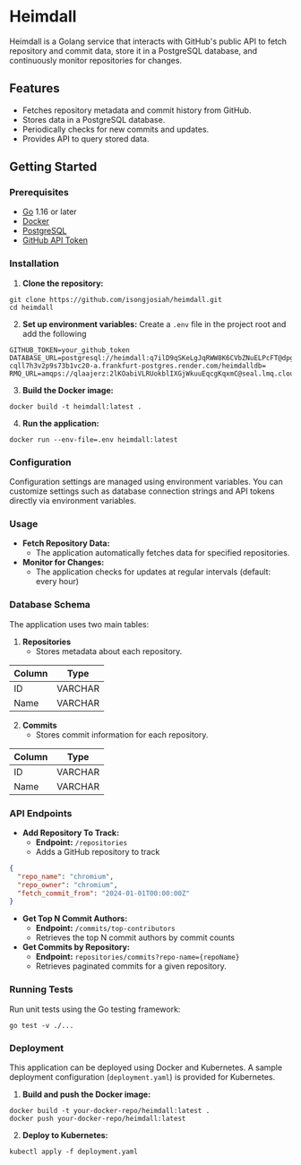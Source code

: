 # Heimdall

Heimdall is a Golang service that interacts with GitHub's public API to fetch repository and commit data, store it in a
PostgreSQL database, and continuously monitor repositories for changes.

## Features

- Fetches repository metadata and commit history from GitHub.
- Stores data in a PostgreSQL database.
- Periodically checks for new commits and updates.
- Provides API to query stored data.

## Getting Started

### Prerequisites

- [Go](https://golang.org/doc/install) 1.16 or later
- [Docker](https://docs.docker.com/get-docker/)
- [PostgreSQL](https://www.postgresql.org/download/)
- [GitHub API Token](https://github.com/settings/tokens)

### Installation

1. **Clone the repository:**

```shell
git clone https://github.com/isongjosiah/heimdall.git
cd heimdall

```

2. **Set up environment variables:**
   Create a `.env` file in the project root and add the following

```dotenv
GITHUB_TOKEN=your_github_token
DATABASE_URL=postgresql://heimdall:q7ilD9qSKeLgJqRWW8K6CVbZNuELPcFT@dpg-cqll7h3v2p9s73b1vc20-a.frankfurt-postgres.render.com/heimdalldb=
RMQ_URL=amqps://qlaajerz:2lKOabiVLRUokblIXGjWkuuEqcgKqxmC@seal.lmq.cloudamqp.com/qlaajerz

```

3. **Build the Docker image:**

```shell
docker build -t heimdall:latest .

```

4. **Run the application:**

```shell
docker run --env-file=.env heimdall:latest

```

### Configuration

Configuration settings are managed using environment variables. You can
customize
settings such as database connection strings and API tokens  directly via environment
variables.

### Usage

- **Fetch Repository Data:**
    - The application automatically fetches data for specified repositories.
- **Monitor for Changes:**
    - The application checks for updates at regular intervals (default: every hour)

### Database Schema

The application uses two main tables:

1. **Repositories**
    - Stores metadata about each repository.

| Column | Type    |
|--------|---------|
| ID     | VARCHAR |
| Name   | VARCHAR |

2. **Commits**
    - Stores commit information for each repository.
  
| Column | Type    |
|--------|---------|
| ID     | VARCHAR |
| Name   | VARCHAR |

### API Endpoints

- **Add Repository To Track:**
  - **Endpoint:** `/repositories`
  - Adds a GitHub repository to track
```json
{
  "repo_name": "chromium",
  "repo_owner": "chromium",
  "fetch_commit_from": "2024-01-01T00:00:00Z"
}
```
- **Get Top N Commit Authors:**
  - **Endpoint:** `/commits/top-contributors`
  - Retrieves the top N commit authors by commit counts
- **Get Commits by Repository:**
  - **Endpoint:** `repositories/commits?repo-name={repoName}`
  - Retrieves paginated commits for a given repository.

### Running Tests
Run unit tests using the Go testing framework:
```shell
go test -v ./...
```

### Deployment
This application can be deployed using Docker and Kubernetes. A sample deployment configuration (`deployment.yaml`) is 
provided for Kubernetes.
1. **Build and push the Docker image:**
```shell
docker build -t your-docker-repo/heimdall:latest .
docker push your-docker-repo/heimdall:latest

```
2. **Deploy to Kubernetes:**
```shell
kubectl apply -f deployment.yaml

```